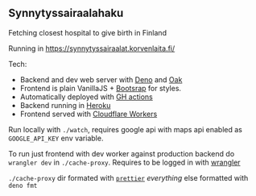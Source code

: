 ## Synnytyssairaalahaku

Fetching closest hospital to give birth in Finland

Running in https://synnytyssairaalat.korvenlaita.fi/

Tech:

- Backend and dev web server with
  [Deno](https://deno.land/manual/getting_started/installation) and
  [Oak](https://github.com/oakserver/oak)
- Frontend is plain VanillaJS + [Bootsrap](https://getbootstrap.com) for styles.
- Automatically deployed with [GH actions](https://github.com/features/actions)
- Backend running in [Heroku](https://www.heroku.com/)
- Frontend served with
  [Cloudflare Workers](https://developers.cloudflare.com/workers/)

Run locally with `./watch`, requires google api with maps api enabled as
`GOOGLE_API_KEY` env variable.

To run just frontend with dev worker against production backend do
`wrangler dev` in `./cache-proxy`. Requires to be logged in with
[wrangler](https://github.com/cloudflare/wrangler)

`./cache-proxy` dir formated with [`prettier`](https://prettier.io) _everything_
else formatted with `deno fmt`
